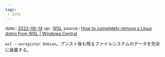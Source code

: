 ```yaml
---
tags:
 - Info
---
```


date:: [2022-06-14](/Daily_Note/2022-06-14.md)
up:: [WSL](../Bar/App/WSL.md)
source:: [How to completely remove a Linux distro from WSL | Windows Central](https://www.windowscentral.com/how-completely-remove-linux-distro-wsl)

`wsl --unregister Debian`。アンスト後も残るファイルシステムのデータを完全に破棄する。

